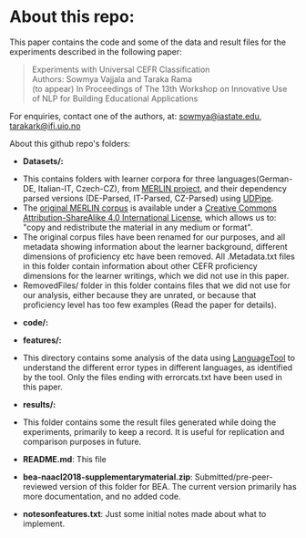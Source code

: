 # About this repo: 
This paper contains the code and some of the data and result files for the experiments described in the following paper:

> Experiments with Universal CEFR Classification  
> Authors: Sowmya Vajjala and Taraka Rama  
> (to appear) In Proceedings of The 13th Workshop on Innovative Use of NLP for Building Educational Applications

For enquiries, contact one of the authors, at:
sowmya@iastate.edu, tarakark@ifi.uio.no

About this github repo's folders:  
  
- **Datasets/:**  
* This contains folders with learner corpora for three languages(German-DE, Italian-IT, Czech-CZ), from [MERLIN project](http://www.merlin-platform.eu/), and their dependency parsed versions (DE-Parsed, IT-Parsed, CZ-Parsed) using [UDPipe](http://ufal.mff.cuni.cz/udpipe).
* The [original MERLIN corpus](http://www.merlin-platform.eu/C_data.php) is available under a [Creative Commons Attribution-ShareAlike 4.0 International License](https://creativecommons.org/licenses/by-sa/4.0/), which allows us to: "copy and redistribute the material in any medium or format".
* The original corpus files have been renamed for our purposes, and all metadata showing information about the learner background, different dimensions of proficiency etc have been removed. All .Metadata.txt files in this folder contain information about other CEFR proficiency dimensions for the learner writings, which we did not use in this paper.
* RemovedFiles/ folder in this folder contains files that we did not use for our analysis, either because they are unrated, or because that proficiency level has too few examples (Read the paper for details).

- **code/:**

- **features/:**
* This directory contains some analysis of the data using [LanguageTool](https://languagetool.org/) to understand the different error types in different languages, as identified by the tool. Only the files ending with errorcats.txt have been used in this paper.

- **results/:**
* This folder contains some the result files generated while doing the experiments, primarily to keep a record. It is useful for replication and comparison purposes in future.

- **README.md**: This file  

- **bea-naacl2018-supplementarymaterial.zip**: Submitted/pre-peer-reviewed version of this folder for BEA. The current version primarily has more documentation, and no added code.

- **notesonfeatures.txt**: Just some initial notes made about what to implement.



